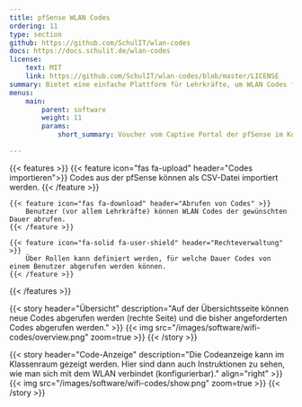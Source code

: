 ```yaml
---
title: pfSense WLAN Codes
ordering: 11
type: section
github: https://github.com/SchulIT/wlan-codes
docs: https://docs.schulit.de/wlan-codes
license:
    text: MIT
    link: https://github.com/SchulIT/wlan-codes/blob/master/LICENSE
summary: Bietet eine einfache Plattform für Lehrkräfte, um WLAN Codes für das Captive Portal der pfSense abzurufen. Die Codes werden durch den Administrator eingetragen und werden nicht mehr zum Abruf bereitgestellt, sobald sie eine Lehrkraft angefordert hat.
menus:
    main:
        parent: software
        weight: 11
        params:
            short_summary: Voucher vom Captive Portal der pfSense im Kollegium bereitstellen.

---
```


{{< features >}}
    {{< feature icon="fas fa-upload" header="Codes importieren">}}
        Codes aus der pfSense können als CSV-Datei importiert werden.
    {{< /feature >}}

    {{< feature icon="fas fa-download" header="Abrufen von Codes" >}}
        Benutzer (vor allem Lehrkräfte) können WLAN Codes der gewünschten Dauer abrufen.
    {{< /feature >}}

    {{< feature icon="fa-solid fa-user-shield" header="Rechteverwaltung" >}}
        Über Rollen kann definiert werden, für welche Dauer Codes von einem Benutzer abgerufen werden können.
    {{< /feature >}}
{{< /features >}}

{{< story header="Übersicht" description="Auf der Übersichtsseite können neue Codes abgerufen werden (rechte Seite) und die bisher angeforderten Codes abgerufen werden." >}}
    {{< img src="/images/software/wifi-codes/overview.png" zoom=true >}}
{{< /story >}}

{{< story header="Code-Anzeige" description="Die Codeanzeige kann im Klassenraum gezeigt werden. Hier sind dann auch Instruktionen zu sehen, wie man sich mit dem WLAN verbindet (konfigurierbar)." align="right" >}}
    {{< img src="/images/software/wifi-codes/show.png" zoom=true >}}
{{< /story >}}